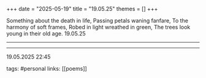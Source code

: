 +++
date = "2025-05-19"
title = "19.05.25"
themes = []
+++

Something about the death in life,
Passing petals waning fanfare,
To the harmony of soft frames,
Robed in light wreathed in green,
The trees look young in their old age.
19.05.25

---



---

19.05.2025 22:45

tags: #personal
links: [[poems]]
